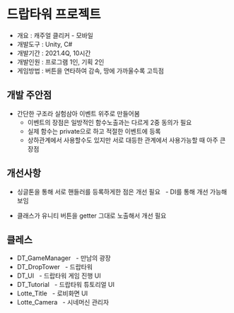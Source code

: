 # 드랍타워 프로젝트
- 개요 : 캐주얼 클리커 - 모바일
- 개발도구 : Unity, C#
- 개발기간 : 2021.4Q, 10시간
- 개발인원 : 프로그램 1인, 기획 2인
- 게임방법 : 버튼을 연타하여 감속, 땅에 가까울수록 고득점


## 개발 주안점
- 간단한 구조라 실험삼아 이벤트 위주로 만들어봄 
  - 이벤트의 장점은 일방적인 함수노출과는 다르게 2중 동의가 필요
  - 실제 함수는 private으로 하고 적절한 이벤트에 등록 
  - 상하관계에서 사용할수도 있지만 서로 대등한 관계에서 사용가능할 때 아주 큰 장점
  
## 개선사항
- 싱글톤을 통해 서로 핸들러를 등록하게한 점은 개선 필요
  - DI를 통해 개선 가능해보임 

- 클래스가 유니티 버튼을 getter 그대로 노출해서 개선 필요



## 클레스
- DT_GameManager
  - 만남의 광장
- DT_DropTower
  - 드랍타워
- DT_UI
  - 드랍타워 게임 진행 UI
- DT_Tutorial
  - 드랍타워 튜토리얼 UI
- Lotte_Title
  - 로비화면 UI
- Lotte_Camera
  - 시네머신 관리자







